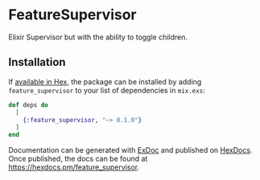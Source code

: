# FeatureSupervisor

Elixir Supervisor but with the ability to toggle children.

## Installation

If [available in Hex](https://hex.pm/docs/publish), the package can be installed
by adding `feature_supervisor` to your list of dependencies in `mix.exs`:

```elixir
def deps do
  [
    {:feature_supervisor, "~> 0.1.0"}
  ]
end
```

Documentation can be generated with [ExDoc](https://github.com/elixir-lang/ex_doc)
and published on [HexDocs](https://hexdocs.pm). Once published, the docs can
be found at <https://hexdocs.pm/feature_supervisor>.
